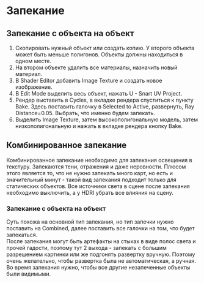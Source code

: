 # Запекание

## Запекание с объекта на объект

1. Скопировать нужный объект или создать копию. У второго объекта может быть меньше полигонов. Объекты должны находиться в одном месте.
2. На втором объекте удалить все материалы, назначить новый материал.
3. В Shader Editor добавить Image Texture и создать новое изображение.
4. В Edit Mode выделить весь объект, нажать U - Snart UV Project.
5. Рендер выставить в Cycles, в вкладке рендера спуститься к пункту Bake. Здесь поставить галочку в Selected to Active, развернуть, Ray Distance=0.05. Выбрать, что именно будем запекать.
6. Выделить Image Texture, затем высокополигональную модель, затем низкополигональную и нажать в вкладке рендера кнопку Bake.

## Комбинированное запекание

Комбинированное запекание необходимо для запекания освещения в текстуру. Запекаются тени, отражения и даже неровности. Плюсом этого является то, что не нужно запекать много карт, но есть и значительный минут - такой вид запекания подходит только для статических объектов. Все источники света в сцене после запекания необходимо выключить, а у HDRI убрать все влияния на сцену.

### Запекание с объекта на объект

Суть похожа на основной тип запекания, но тип запечки нужно поставить на Combined, далее поставить все галочки на том, что будет запекаться.  
После запекания могут быть артефакты на стыках в виде полос света и прочей гадости, поэтому тут 2 выхода - запекать с большим разрешением картинки или же подгонять развертку вручную. Поэтому очень желательно, чтобы развертка была не автоматическая, а ручная.  
Во время запекания нужно, чтобы все другие незапеченные объекты были видимыми.  